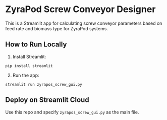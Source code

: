 # ZyraPod Screw Conveyor Designer

This is a Streamlit app for calculating screw conveyor parameters based on feed rate and biomass type for ZyraPod systems.

## How to Run Locally

1. Install Streamlit:
```
pip install streamlit
```

2. Run the app:
```
streamlit run zyrapos_screw_gui.py
```

## Deploy on Streamlit Cloud

Use this repo and specify `zyrapos_screw_gui.py` as the main file.
